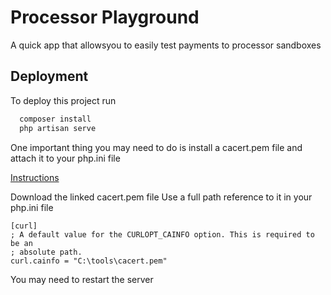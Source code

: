 
# Processor Playground

A quick app that allowsyou to easily test payments to processor sandboxes


## Deployment

To deploy this project run

```bash
  composer install
  php artisan serve
```

One important thing you may need to do is install a cacert.pem file and attach it to your php.ini file

[Instructions](https://stackoverflow.com/questions/48971125/ssl-certificate-on-laravel-development/48974427#48974427)

Download the linked cacert.pem file
Use a full path reference to it in your php.ini file
```
[curl]
; A default value for the CURLOPT_CAINFO option. This is required to be an
; absolute path.
curl.cainfo = "C:\tools\cacert.pem"
```
You may need to restart the server
